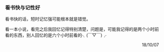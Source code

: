 ### 看书快与记性好

看书快的话，短时记忆强可能根本就是错觉。

看一本小说，看完之后我回忆记得特别清楚，问题是，可能我记得的是两个小时前看的东西，别人回忆的是六个小时前看的╮(￣▽￣)╭

<p align="right">18/10/07</p>